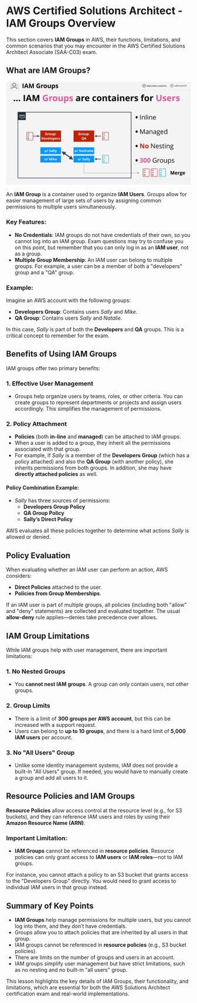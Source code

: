 # AWS Certified Solutions Architect - IAM Groups Overview

This section covers **IAM Groups** in AWS, their functions, limitations, and common scenarios that you may encounter in the AWS Certified Solutions Architect Associate (SAA-C03) exam.

## What are IAM Groups?

![alt text](image-8.png)

An **IAM Group** is a container used to organize **IAM Users**. Groups allow for easier management of large sets of users by assigning common permissions to multiple users simultaneously.

### Key Features:

- **No Credentials**: IAM groups do not have credentials of their own, so you cannot log into an IAM group. Exam questions may try to confuse you on this point, but remember that you can only log in as an **IAM user**, not as a group.
- **Multiple Group Membership**: An IAM user can belong to multiple groups. For example, a user can be a member of both a "developers" group and a "QA" group.

### Example:

Imagine an AWS account with the following groups:

- **Developers Group**: Contains users _Sally_ and _Mike_.
- **QA Group**: Contains users _Sally_ and _Natalie_.

In this case, _Sally_ is part of both the **Developers** and **QA** groups. This is a critical concept to remember for the exam.

## Benefits of Using IAM Groups

IAM groups offer two primary benefits:

### 1. **Effective User Management**

- Groups help organize users by teams, roles, or other criteria. You can create groups to represent departments or projects and assign users accordingly. This simplifies the management of permissions.

### 2. **Policy Attachment**

- **Policies** (both **in-line** and **managed**) can be attached to IAM groups.
- When a user is added to a group, they inherit all the permissions associated with that group.
- For example, if _Sally_ is a member of the **Developers Group** (which has a policy attached) and also the **QA Group** (with another policy), she inherits permissions from both groups. In addition, she may have **directly attached policies** as well.

#### Policy Combination Example:

- _Sally_ has three sources of permissions:
  - **Developers Group Policy**
  - **QA Group Policy**
  - **Sally’s Direct Policy**

AWS evaluates all these policies together to determine what actions _Sally_ is allowed or denied.

## Policy Evaluation

When evaluating whether an IAM user can perform an action, AWS considers:

- **Direct Policies** attached to the user.
- **Policies from Group Memberships**.

If an IAM user is part of multiple groups, all policies (including both "allow" and "deny" statements) are collected and evaluated together. The usual **allow-deny** rule applies—denies take precedence over allows.

## IAM Group Limitations

While IAM groups help with user management, there are important limitations:

### 1. **No Nested Groups**

- You **cannot nest IAM groups**. A group can only contain users, not other groups.

### 2. **Group Limits**

- There is a limit of **300 groups per AWS account**, but this can be increased with a support request.
- Users can belong to **up to 10 groups**, and there is a hard limit of **5,000 IAM users** per account.

### 3. **No "All Users" Group**

- Unlike some identity management systems, IAM does not provide a built-in "All Users" group. If needed, you would have to manually create a group and add all users to it.

## Resource Policies and IAM Groups

**Resource Policies** allow access control at the resource level (e.g., for S3 buckets), and they can reference IAM users and roles by using their **Amazon Resource Name (ARN)**.

### Important Limitation:

- **IAM Groups** cannot be referenced in **resource policies**. Resource policies can only grant access to **IAM users** or **IAM roles**—not to IAM groups.

For instance, you cannot attach a policy to an S3 bucket that grants access to the "Developers Group" directly. You would need to grant access to individual IAM users in that group instead.

## Summary of Key Points

- **IAM Groups** help manage permissions for multiple users, but you cannot log into them, and they don’t have credentials.
- Groups allow you to attach policies that are inherited by all users in that group.
- IAM groups cannot be referenced in **resource policies** (e.g., S3 bucket policies).
- There are limits on the number of groups and users in an account.
- IAM groups simplify user management but have strict limitations, such as no nesting and no built-in "all users" group.

This lesson highlights the key details of IAM Groups, their functionality, and limitations, which are essential for both the AWS Solutions Architect certification exam and real-world implementations.
